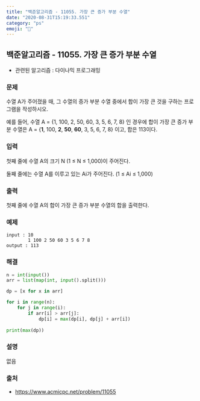 ```yaml
---
title: "백준알고리즘 - 11055. 가장 큰 증가 부분 수열"
date: "2020-08-31T15:19:33.551"
category: "ps"
emoji: "🌄"
---
```


## 백준알고리즘 - 11055. 가장 큰 증가 부분 수열

- 관련된 알고리즘 : 다이나믹 프로그래밍

### 문제

수열 A가 주어졌을 때, 그 수열의 증가 부분 수열 중에서 합이 가장 큰 것을 구하는 프로그램을 작성하시오.

예를 들어, 수열 A = {1, 100, 2, 50, 60, 3, 5, 6, 7, 8} 인 경우에 합이 가장 큰 증가 부분 수열은 A = {**1**, 100, **2**, **50**, **60**, 3, 5, 6, 7, 8} 이고, 합은 113이다.

### 입력

첫째 줄에 수열 A의 크기 N (1 ≤ N ≤ 1,000)이 주어진다.

둘째 줄에는 수열 A를 이루고 있는 Ai가 주어진다. (1 ≤ Ai ≤ 1,000)

### 출력

첫째 줄에 수열 A의 합이 가장 큰 증가 부분 수열의 합을 출력한다.

### 예제

```
input : 10
        1 100 2 50 60 3 5 6 7 8
output : 113
```

### 해결

```python
n = int(input())
arr = list(map(int, input().split()))

dp = [x for x in arr]

for i in range(n):
    for j in range(i):
        if arr[i] > arr[j]:
            dp[i] = max(dp[i], dp[j] + arr[i])
            
print(max(dp))
```

### 설명

없음

### 출처

- https://www.acmicpc.net/problem/11055
